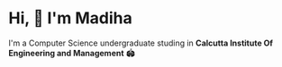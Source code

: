 # Hi, 👋 I'm Madiha

I'm a Computer Science undergraduate studing in  **Calcutta Institute Of Engineering and Management** 🏟
